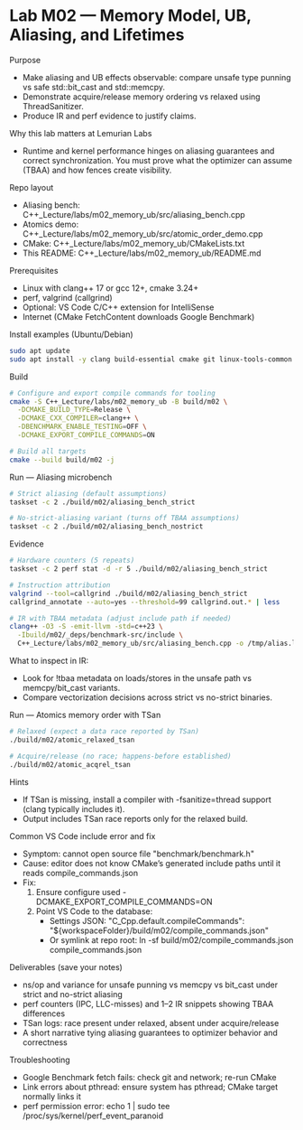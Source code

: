 # Lab M02 — Memory Model, UB, Aliasing, and Lifetimes

Purpose
- Make aliasing and UB effects observable: compare unsafe type punning vs safe std::bit_cast and std::memcpy.
- Demonstrate acquire/release memory ordering vs relaxed using ThreadSanitizer.
- Produce IR and perf evidence to justify claims.

Why this lab matters at Lemurian Labs
- Runtime and kernel performance hinges on aliasing guarantees and correct synchronization. You must prove what the optimizer can assume (TBAA) and how fences create visibility.

Repo layout
- Aliasing bench: C++_Lecture/labs/m02_memory_ub/src/aliasing_bench.cpp
- Atomics demo: C++_Lecture/labs/m02_memory_ub/src/atomic_order_demo.cpp
- CMake: C++_Lecture/labs/m02_memory_ub/CMakeLists.txt
- This README: C++_Lecture/labs/m02_memory_ub/README.md

Prerequisites
- Linux with clang++ 17 or gcc 12+, cmake 3.24+
- perf, valgrind (callgrind)
- Optional: VS Code C/C++ extension for IntelliSense
- Internet (CMake FetchContent downloads Google Benchmark)

Install examples (Ubuntu/Debian)
```bash
sudo apt update
sudo apt install -y clang build-essential cmake git linux-tools-common linux-tools-generic valgrind
```

Build
```bash
# Configure and export compile commands for tooling
cmake -S C++_Lecture/labs/m02_memory_ub -B build/m02 \
  -DCMAKE_BUILD_TYPE=Release \
  -DCMAKE_CXX_COMPILER=clang++ \
  -DBENCHMARK_ENABLE_TESTING=OFF \
  -DCMAKE_EXPORT_COMPILE_COMMANDS=ON

# Build all targets
cmake --build build/m02 -j
```

Run — Aliasing microbench
```bash
# Strict aliasing (default assumptions)
taskset -c 2 ./build/m02/aliasing_bench_strict

# No-strict-aliasing variant (turns off TBAA assumptions)
taskset -c 2 ./build/m02/aliasing_bench_nostrict
```

Evidence
```bash
# Hardware counters (5 repeats)
taskset -c 2 perf stat -d -r 5 ./build/m02/aliasing_bench_strict

# Instruction attribution
valgrind --tool=callgrind ./build/m02/aliasing_bench_strict
callgrind_annotate --auto=yes --threshold=99 callgrind.out.* | less

# IR with TBAA metadata (adjust include path if needed)
clang++ -O3 -S -emit-llvm -std=c++23 \
  -Ibuild/m02/_deps/benchmark-src/include \
  C++_Lecture/labs/m02_memory_ub/src/aliasing_bench.cpp -o /tmp/alias.ll
```
What to inspect in IR:
- Look for !tbaa metadata on loads/stores in the unsafe path vs memcpy/bit_cast variants.
- Compare vectorization decisions across strict vs no-strict binaries.

Run — Atomics memory order with TSan
```bash
# Relaxed (expect a data race reported by TSan)
./build/m02/atomic_relaxed_tsan

# Acquire/release (no race; happens-before established)
./build/m02/atomic_acqrel_tsan
```
Hints
- If TSan is missing, install a compiler with -fsanitize=thread support (clang typically includes it).
- Output includes TSan race reports only for the relaxed build.

Common VS Code include error and fix
- Symptom: cannot open source file "benchmark/benchmark.h"
- Cause: editor does not know CMake’s generated include paths until it reads compile_commands.json
- Fix:
  1) Ensure configure used -DCMAKE_EXPORT_COMPILE_COMMANDS=ON
  2) Point VS Code to the database:
     - Settings JSON: "C_Cpp.default.compileCommands": "${workspaceFolder}/build/m02/compile_commands.json"
     - Or symlink at repo root: ln -sf build/m02/compile_commands.json compile_commands.json

Deliverables (save your notes)
- ns/op and variance for unsafe punning vs memcpy vs bit_cast under strict and no-strict aliasing
- perf counters (IPC, LLC-misses) and 1–2 IR snippets showing TBAA differences
- TSan logs: race present under relaxed, absent under acquire/release
- A short narrative tying aliasing guarantees to optimizer behavior and correctness

Troubleshooting
- Google Benchmark fetch fails: check git and network; re-run CMake
- Link errors about pthread: ensure system has pthread; CMake target normally links it
- perf permission error: echo 1 | sudo tee /proc/sys/kernel/perf_event_paranoid
